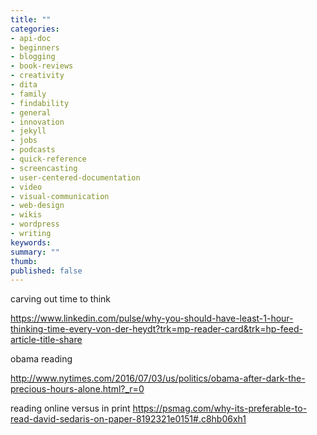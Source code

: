 ```yaml
---
title: ""
categories:
- api-doc
- beginners
- blogging
- book-reviews
- creativity
- dita
- family
- findability
- general
- innovation
- jekyll
- jobs
- podcasts
- quick-reference
- screencasting
- user-centered-documentation
- video
- visual-communication
- web-design
- wikis
- wordpress
- writing
keywords: 
summary: ""
thumb:
published: false
---
```


carving out time to think

https://www.linkedin.com/pulse/why-you-should-have-least-1-hour-thinking-time-every-von-der-heydt?trk=mp-reader-card&trk=hp-feed-article-title-share

obama reading

http://www.nytimes.com/2016/07/03/us/politics/obama-after-dark-the-precious-hours-alone.html?_r=0

reading online versus in print
https://psmag.com/why-its-preferable-to-read-david-sedaris-on-paper-8192321e0151#.c8hb06xh1
